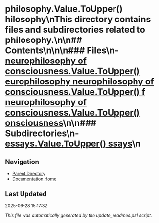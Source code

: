 ﻿# philosophy.Value.ToUpper() hilosophy\nThis directory contains files and subdirectories related to philosophy.\n\n## Contents\n<!-- toc -->\n\n### Files\n- [neurophilosophy of consciousness.Value.ToUpper() europhilosophy  neurophilosophy of consciousness.Value.ToUpper() f  neurophilosophy of consciousness.Value.ToUpper() onsciousness](./neurophilosophy_of_consciousness.md)\n\n### Subdirectories\n- [essays.Value.ToUpper() ssays](./essays/)\n
## Navigation

- [Parent Directory](../)
- [Documentation Home](../../)

## Last Updated

2025-06-28 15:17:32

*This file was automatically generated by the update_readmes.ps1 script.*